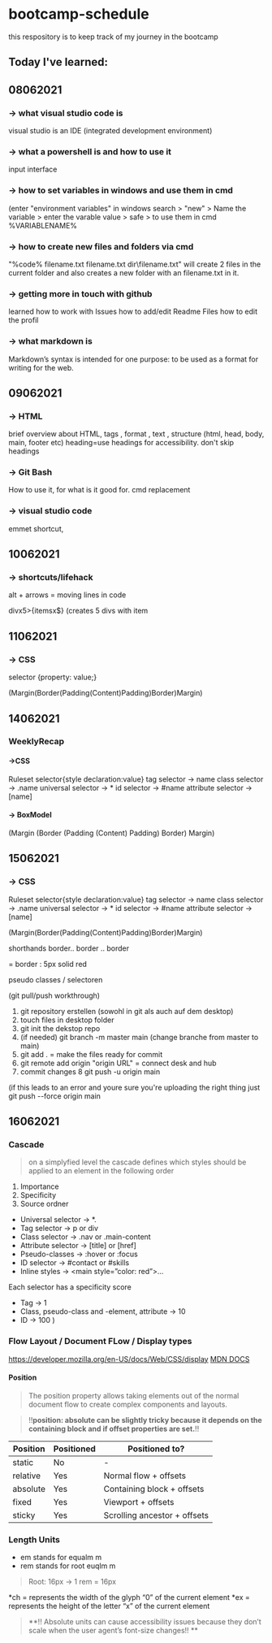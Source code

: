 # bootcamp-schedule
this respository is to keep track of my journey in the bootcamp 


## Today I've learned: 
## 08062021
### -> what visual studio code is
  visual studio is an IDE (integrated development environment)
### -> what a powershell is and how to use it 
  input interface 
### -> how to set variables in windows and use them in cmd
  (enter "environment variables" in windows search > "new" > Name the variable > enter the varable value > safe > to use them in cmd %VARIABLENAME%
### -> how to create new files and folders via cmd
  "%code% filename.txt filename.txt dir\filename.txt" will create 2 files in the current folder and also creates a new folder with an filename.txt in it.
### -> getting more in touch with github
  learned how to work with Issues 
  how to add/edit Readme Files
  how to edit the profil 
### -> what markdown is
  Markdown’s syntax is intended for one purpose: to be used as a format for writing for the web.



## 09062021
### -> HTML
brief overview about HTML, tags , format , text , structure (html, head, body, main, footer etc)
heading=use headings for accessibility. don't skip headings
### -> Git Bash
How to use it, for what is it good for. cmd replacement
### -> visual studio code 
emmet shortcut, 

## 10062021
### -> shortcuts/lifehack
alt + arrows = moving lines in code

divx5>{itemsx$} (creates 5 divs with item

## 11062021
### -> CSS 
selector {property: value;}

(Margin(Border(Padding(Content)Padding)Border)Margin)

## 14062021
### WeeklyRecap
#### ->CSS
Ruleset selector{style declaration:value}
tag selector -> name
class selector -> .name
universal selector -> *
id selector -> #name
attribute selector -> [name]

#### -> BoxModel
(Margin (Border (Padding (Content) Padding) Border) Margin)

## 15062021
### -> CSS
Ruleset selector{style declaration:value}
tag selector -> name
class selector -> .name
universal selector -> *
id selector -> #name
attribute selector -> [name]

(Margin(Border(Padding(Content)Padding)Border)Margin)

shorthands 
border.. 
border .. 
border 

= border : 5px solid red

pseudo classes / selectoren 


(git pull/push workthrough)
1. git repository erstellen 
(sowohl in git als auch auf dem desktop) 
2. touch files in desktop folder
3. git init the dekstop repo 
4. (if needed) git branch -m master main (change branche from master to main) 
5. git add . = make the files ready for commit
6. git remote add origin "origin URL"  = connect desk and hub
7. commit changes
8 git push -u origin main 

(if this leads to an error and youre sure you're uploading the 
right thing just git push --force origin main

## 16062021

### Cascade 
> on a simplyfied level the cascade defines which styles should be applied to an element in the following order 

1. Importance 
2. Specificity
3. Source ordner

* Universal selector → *.
* Tag selector → p or div
* Class selector → .nav or .main-content
* Attribute selector → [title] or [href]
* Pseudo-classes → :hover or :focus 
* ID selector → #contact or #skills
* Inline styles → <main style=”color: red”>...</main>

Each selector has a specificity score
* Tag → 1
* Class, pseudo-class and -element, attribute → 10
* ID → 100
)

### Flow Layout / Document FLow / Display types 

https://developer.mozilla.org/en-US/docs/Web/CSS/display
[MDN DOCS](https://developer.mozilla.org/en-US/docs/Web/CSS/display "display property")

#### Position 
>The position property allows taking elements out of the normal document flow to create complex components and layouts.

>!!**position: absolute can be slightly tricky because it depends on the containing block 
and if offset properties are set.**!!


Position | Positioned | Positioned to?
--- | --- | ---
static | No | - 
relative | Yes | Normal flow + offsets
absolute | Yes | Containing block + offsets
fixed | Yes | Viewport + offsets
sticky | Yes | Scrolling ancestor + offsets

### Length Units

* em stands for equalm m
* rem stands for root euqlm m

> Root: 16px -> 1 rem = 16px

*ch = represents the width of the glyph “0” of the current element
*ex = represents the height of the letter “x” of the current element

> **!! Absolute units can cause accessibility issues because they don’t scale when the user agent’s font-size changes!! **






